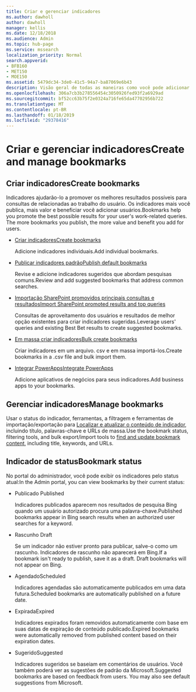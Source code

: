 ```yaml
---
title: Criar e gerenciar indicadores
ms.author: dawholl
author: dawholl
manager: kellis
ms.date: 12/18/2018
ms.audience: Admin
ms.topic: hub-page
ms.service: mssearch
localization_priority: Normal
search.appverid:
- BFB160
- MET150
- MOE150
ms.assetid: 5479dc34-3de0-41c5-94a7-ba87069e6b43
description: Visão geral de todas as maneiras como você pode adicionar e criar indicadores para resultados de trabalho do Microsoft Search
ms.openlocfilehash: 306a7cb3b278556454c3050926fed93f2a6929ad
ms.sourcegitcommit: bf52cc63b75f2e0324a716fe65da47702956b722
ms.translationtype: MT
ms.contentlocale: pt-BR
ms.lasthandoff: 01/18/2019
ms.locfileid: "29378416"
---
```

# <a name="create-and-manage-bookmarks"></a><span data-ttu-id="432f4-103">Criar e gerenciar indicadores</span><span class="sxs-lookup"><span data-stu-id="432f4-103">Create and manage bookmarks</span></span>

## <a name="create-bookmarks"></a><span data-ttu-id="432f4-104">Criar indicadores</span><span class="sxs-lookup"><span data-stu-id="432f4-104">Create bookmarks</span></span>

<span data-ttu-id="432f4-p101">Indicadores ajudarão-lo a promover os melhores resultados possíveis para consultas de relacionadas ao trabalho do usuário. Os indicadores mais você publica, mais valor e beneficiar você adicionar usuários.</span><span class="sxs-lookup"><span data-stu-id="432f4-p101">Bookmarks help you promote the best possible results for your user's work-related queries. The more bookmarks you publish, the more value and benefit you add for users.</span></span>
  
- [<span data-ttu-id="432f4-107">Criar indicadores</span><span class="sxs-lookup"><span data-stu-id="432f4-107">Create bookmarks</span></span>](create-bookmarks.md)
    
    <span data-ttu-id="432f4-108">Adicione indicadores individuais.</span><span class="sxs-lookup"><span data-stu-id="432f4-108">Add individual bookmarks.</span></span>
    
- [<span data-ttu-id="432f4-109">Publicar indicadores padrão</span><span class="sxs-lookup"><span data-stu-id="432f4-109">Publish default bookmarks</span></span>](publish-default-bookmarks.md)
    
    <span data-ttu-id="432f4-110">Revise e adicione indicadores sugeridos que abordam pesquisas comuns.</span><span class="sxs-lookup"><span data-stu-id="432f4-110">Review and add suggested bookmarks that address common searches.</span></span>
    
- [<span data-ttu-id="432f4-111">Importação SharePoint promovidos principais consultas e resultados</span><span class="sxs-lookup"><span data-stu-id="432f4-111">Import SharePoint promoted results and top queries</span></span>](import-sharepoint-promoted-results-and-top-queries.md)
    
    <span data-ttu-id="432f4-112">Consultas de aproveitamento dos usuários e resultados de melhor opção existentes para criar indicadores sugeridas.</span><span class="sxs-lookup"><span data-stu-id="432f4-112">Leverage users' queries and existing Best Bet results to create suggested bookmarks.</span></span>
    
- [<span data-ttu-id="432f4-113">Em massa criar indicadores</span><span class="sxs-lookup"><span data-stu-id="432f4-113">Bulk create bookmarks</span></span>](bulk-create-bookmarks.md)
    
    <span data-ttu-id="432f4-114">Criar indicadores em um arquivo. csv e em massa importá-los.</span><span class="sxs-lookup"><span data-stu-id="432f4-114">Create bookmarks in a .csv file and bulk import them.</span></span>
    
- [<span data-ttu-id="432f4-115">Integrar PowerApps</span><span class="sxs-lookup"><span data-stu-id="432f4-115">Integrate PowerApps</span></span>](integrate-powerapps.md)
    
    <span data-ttu-id="432f4-116">Adicione aplicativos de negócios para seus indicadores.</span><span class="sxs-lookup"><span data-stu-id="432f4-116">Add business apps to your bookmarks.</span></span>
    
## <a name="manage-bookmarks"></a><span data-ttu-id="432f4-117">Gerenciar indicadores</span><span class="sxs-lookup"><span data-stu-id="432f4-117">Manage bookmarks</span></span>

<span data-ttu-id="432f4-118">Usar o status do indicador, ferramentas, a filtragem e ferramentas de importação/exportação para [Localizar e atualizar o conteúdo de indicador](manage-bookmarks.md), incluindo título, palavras-chave e URLs de massa.</span><span class="sxs-lookup"><span data-stu-id="432f4-118">Use the bookmark status, filtering tools, and bulk export/import tools to [find and update bookmark content](manage-bookmarks.md), including title, keywords, and URLs.</span></span>
  
## <a name="bookmark-status"></a><span data-ttu-id="432f4-119">Indicador de status</span><span class="sxs-lookup"><span data-stu-id="432f4-119">Bookmark status</span></span>

<span data-ttu-id="432f4-120">No portal do administrador, você pode exibir os indicadores pelo status atual:</span><span class="sxs-lookup"><span data-stu-id="432f4-120">In the Admin portal, you can view bookmarks by their current status:</span></span>
  
- <span data-ttu-id="432f4-121">Publicado </span><span class="sxs-lookup"><span data-stu-id="432f4-121">Published</span></span>
    
    <span data-ttu-id="432f4-122">Indicadores publicados aparecem nos resultados de pesquisa Bing quando um usuário autorizado procura uma palavra-chave.</span><span class="sxs-lookup"><span data-stu-id="432f4-122">Published bookmarks appear in Bing search results when an authorized user searches for a keyword.</span></span>
    
- <span data-ttu-id="432f4-123">Rascunho </span><span class="sxs-lookup"><span data-stu-id="432f4-123">Draft</span></span>
    
    <span data-ttu-id="432f4-p102">Se um indicador não estiver pronto para publicar, salve-o como um rascunho. Indicadores de rascunho não aparecerá em Bing.</span><span class="sxs-lookup"><span data-stu-id="432f4-p102">If a bookmark isn't ready to publish, save it as a draft. Draft bookmarks will not appear on Bing.</span></span>
    
- <span data-ttu-id="432f4-126">Agendado</span><span class="sxs-lookup"><span data-stu-id="432f4-126">Scheduled</span></span>
    
    <span data-ttu-id="432f4-127">Indicadores agendadas são automaticamente publicados em uma data futura.</span><span class="sxs-lookup"><span data-stu-id="432f4-127">Scheduled bookmarks are automatically published on a future date.</span></span>
    
- <span data-ttu-id="432f4-128">Expirada</span><span class="sxs-lookup"><span data-stu-id="432f4-128">Expired</span></span>
    
    <span data-ttu-id="432f4-129">Indicadores expirados foram removidos automaticamente com base em suas datas de expiração de conteúdo publicado.</span><span class="sxs-lookup"><span data-stu-id="432f4-129">Expired bookmarks were automatically removed from published content based on their expiration dates.</span></span>
    
- <span data-ttu-id="432f4-130">Sugerido</span><span class="sxs-lookup"><span data-stu-id="432f4-130">Suggested</span></span>
    
    <span data-ttu-id="432f4-p103">Indicadores sugeridos se baseiam em comentários de usuários. Você também poderá ver as sugestões de padrão da Microsoft.</span><span class="sxs-lookup"><span data-stu-id="432f4-p103">Suggested bookmarks are based on feedback from users. You may also see default suggestions from Microsoft.</span></span>

  

